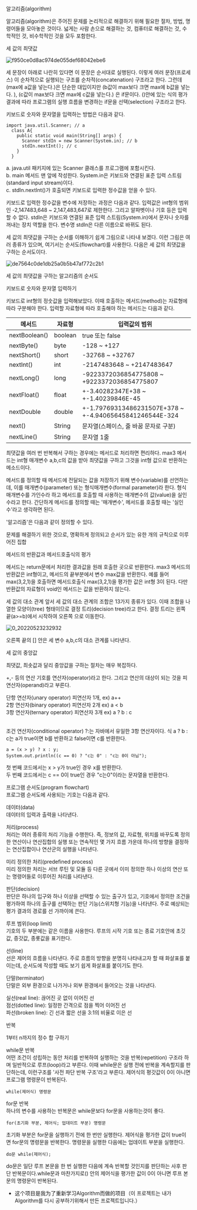 알고리즘(algorithm) 

알고리즘(algorithm)은 주어진 문제를 논리적으로 해결하기 위해 필요한 절차, 방법, 명령어들을 모아놓은 것이다. 넓게는 사람 손으로 해결하는 것, 컴퓨터로 해결하는 것, 수학적인 것, 비수학적인 것을 모두 포함한다.


세 값의 최댓값

![f950ce0d8ac974de055def68042ebe6](https://user-images.githubusercontent.com/60682087/169775320-bd9f1668-b752-4132-bfc3-c64267019344.png)

세 문장이 아래로 나란히 있다면 이 문장은 순서대로 실행된다. 이렇게 여러 문장(프로세스) 이 순차적으로 실행되는 구조를 순차적(concatenation) 구조라고 한다. 그런데 (max에 a값을 넣는다.)은 단순한 대입이지만 (b값이 max보다 크면 max에 b값을 넣는다. ), (c값이 max보다 크면 max에 c값을 넣는다.) 은 if문이다. ()안에 있는 식의 평가 결과에 따라 프로그램의 실행 흐름을 변경하는 if문을 선택(selection) 구조라고 한다. 

키보드로 숫자와 문자열을 입력하는 방법은 다음과 같다. 

```
import java.util.Scanner; // a
  class A{
    public static void main(String[] args) {
      Scanner stdIn = new Scanner(System.in); // b
      stdIn.nextInt(); // c
    }
  }
```

a. java.util 패키지에 있는 Scanner 클래스를 프로그램에 포함시킨다. <br>
b. main 메서드 맨 앞에 작성한다. System.in은 키보드와 연결된 표준 입력 스트림(standard input stream)이다. <br>
c. stdIn.nextInt()가 호출되면 키보드로 입력한 정수값을 얻을 수 있다. <br>

키보드로 입력한 정수값을 변수에 저장하는 과정은 다음과 같다. 입력값은 int형의 범위인 -2,147483,648 ~ 2,147,483,647로 제한한다. 그리고 알파벳이나 기호 등은 입력할 수 없다. stdIn은 키보드와 연결된 표준 입력 스트림(System.in)에서 문자나 숫자를 꺼내는 장치 역할을 한다. 변수명 stdIn은 다른 이름으로 바뀌도 된다. 

세 값의 최댓값을 구하는 순서를 이해하기 쉽게 그림으로 나타내 보겠다. 이런 그림은 여러 종류가 있으며, 여기서는 순서도(flowchart)를 사용한다. 다음은 세 값의 최댓값을 구하는 순서도이다. <br>

![de7564c0de1db25a0b5b47af772c2b1](https://user-images.githubusercontent.com/60682087/169782565-cd3a710d-484f-4b12-8fce-9197657ac0da.png)

세 값의 최댓값을 구하는 알고리즘의 순서도 

키보드로 숫자와 문자열 입력하기 

키보드로 int형의 정숫값을 입력해보았다. 이때 호출하는 메서드(method)는 자료형에 따라 구분해야 한다. 입력할 자료형에 따라 호출해야 하는 메서드는 다음과 같다. 


|메서드|자료형|입력값의 범위|
|------|---|---|
|nextBoolean()|boolean|true 또는 false|
|nextByte()|byte|-128 ~ +127|
|nextShort()|short|-32768 ~ +32767|
|nextInt()|int|-2147483648 ~ +2147483647|
|nextLong()|long|-9223372036854775808 ~ +9223372036854775807|
|nextFloat()|float|+-3.40282347E+38 ~ +-1.40239846E-45|
|nextDouble|double|+-1.79769313486231507E+378 ~ +-4.94065645841246544E-324|
|next()|String|문자열(스페이스, 줄 바꿈 문자로 구분)|
|nextLine()|String|문자열 1줄|

최댓값을 여러 번 반복해서 구하는 경우에는 메서드로 처리하면 편리하다. max3 메서드는 int형 매개변수 a,b,c의 값을 받아 최댓값을 구하고 그것을 int형 값으로 반환하는 메소드이다. 

메서드를 정의할 때 메서드에 전달되는 값을 저장하기 위해 변수(variable)를 선언하는데, 이를 매개변수(parameter) 또는 형식매개변수(formal parameter)라 한다. 형식매개변수를 가인수라 하고 메서드를 호출할 때 사용하는 매개변수의 값(value)을 실인수라고 한다. 간단하게 메서드를 정의할 때는 '매개변수', 메서드를 호출할 때는 '실인수'라고 생각하면 된다.

'알고리즘'은 다음과 같이 정의할 수 있다.

문제를 해결하기 위한 것으로, 명확하게 정의되고 순서가 있는 유한 개의 규칙으로 이루어진 집합 

메서드의 반환값과 메서드호출식의 평가

메서드는 return문에서 처리한 결과값을 원래 호출한 곳으로 반환한다. max3 메서드의 반환값은 int형이고, 메서드의 끝부분에서 변수 max값을 반환한다. 예를 들어 max(3,2,1)을 호출하면 메서드호출식 max(3,2,1)을 평가한 값은 int형 3이 된다. 다만 반환값의 자료형이 void인 메서드는 값을 반환하지 않는다. 


세 값의 대소 관계
앞서 세 값의 대소 관계의 조합은 13가지 종류가 있다. 이때 조합을 나열한 모양이(tree) 형태이므로 결정 트리(decision tree)라고 한다. 결정 트리는 왼쪽 끝(a>=b)에서 시작하여 오른쪽 으로 이동한다. 

![0_20220523232932](https://user-images.githubusercontent.com/60682087/169842576-8fe248bd-e113-4e3a-b6b7-e632d3851d3f.jpg)

오른쪽 끝의 [] 안은 세 변수 a,b,c의 대소 관계를 나타낸다.

세 값의 중앙값 

최댓값, 최솟값과 달리 중앙값을 구하는 절차는 매우 복잡하다.

+,- 등의 연산 기호를 연산자(operator)라고 한다. 그리고 연산의 대상이 되는 것을 피연산자(operand)라고 부른다. 

단항 연산자(unary operator) 피연산자 1개, ex) a++ <br>
2항 연산자(binary operator) 피연산자 2개  ex) a < b <br>
3항 연산자(ternary operator) 피연산자 3개 ex) a ? b : c <br>
<br>

조건 연산자(conditional operator) ?:는 자바에서 유일한 3항 연산자이다. 식 a ? b : c는 a가 true이면 b를 반환하고 false이면 c를 반환한다. 

```
a = (x > y) ? x : y;
System.out.println((c == 0) ? "c는 0" : "c는 0이 아님");
```

첫 번째 코드에서는 x > y가 true인 경우 x를 반환한다. <br>
두 번째 코드에서는 c == 0이 true인 경우 "c는0"이라는 문자열을 반환한다. <br>


프로그램 순서도(program flowchart) <br>
프로그램 순서도에 사용되는 기호는 다음과 같다.

데이터(data) <br>
데이터의 입력과 출력을 나타낸다.

처리(process) <br>
처리는 여러 종류의 처리 기능을 수행한다. 즉, 정보의 값, 자료형, 위치를 바꾸도록 정의한 연산이나 연산집합의 실행 또는 연속적인 몇 가지 흐름 가운데 하나의 방향을 결정하는 연산집합이나 연산군의 실행을 나타낸다.

미리 정의한 처리(predefined process) <br>
미리 정의한 처리는 서브 루틴 및 모듈 등 다른 곳에서 이미 정의한 하나 이상의 연산 또는 명령어들로 이루어진 처리를 나타낸다. 

판단(decision) <br>
판단은 하나의 입구와 하나 이상을 선택할 수 있는 출구가 있고, 기호에서 정의한 조건을 평가하여 하나의 출구를 선택하는 판단 기능(스위치형 기능)을 나타낸다. 주로 예상되는 평가 결과의 경로를 선 가까이에 쓴다. 

루프 범위(loop limit) <br>
기호의 두 부분에는 같은 이름을 사용한다. 루프의 시작 기호 또는 종료 기호안에 초깃값, 증갓값, 종룟값을 표기한다.

선(line) <br>
선은 제어의 흐름을 나타낸다. 주로 흐름의 방향을 분명히 나타내고자 할 때 화살표를 붙이는데, 순서도에 작성할 때도 보기 쉽게 화살표를 붙이기도 한다. 

단말(terminator) <br>
단말은 외부 환경으로 나가거나 외부 환경에서 들어오는 것을 나타낸다. 

실선(real line): 끊어진 곳 없이 이어진 선 <br>
점선(dotted line): 일정한 간격으로 점을 찍어 이어진 선 <br>
파선(broken line): 긴 선과 짧은 선을 3:1의 비율로 이은 선 <br>

반복 

1부터 n까지의 정수 합 구하기 

while문 반복 <br>
어떤 조건이 성립하는 동안 처리를 반복하여 실행하는 것을 반복(repetition) 구조라 하며 일반적으로 루프(loop)라고 부른다. 이때 while문은 실행 전에 반복을 계속할지를 판단하는데, 이런구조를 '사전 파단 반복 구조'라고 부른다. 제어식의 평갓값이 0이 아니면 프로그램 명령문이 반복된다. 

```
while(제어식) 명령문
```

for문 반복 <br>
하나의 변수를 사용하는 반복문은 while문보다 for문을 사용하는것이 좋다. 

```
for(초기화 부분, 제어식; 업데이트 부분) 명령문
```

초기화 부분은 for문을 실행하기 전에 한 번만 실행한다. 제어식을 평가한 값이 true이면 for문의 명령문을 반복한다. 명령문을 실행한 다음에는 업데이트 부분을 실행한다. 

```
do문 while(제어식);
```

do문은 일단 루프 본문을 한 번 실행한 다음에 계속 반복할 것인지를 판단하는 사후 판단 반복문이다.while문과 마찬가지로() 안의 제어식을 평가한 값이 0이 아니면 루프 본문의 명령문이 반복된다.


- 这个项目是我为了重新学习Algorithm而做的项目（이 프로젝트는 내가 Algorithm를 다시 공부하기위해서 만든 프로젝트입니다.）

